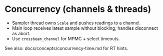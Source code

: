 # Concurrency (channels & threads)

- Sampler thread owns `Scale` and pushes readings to a channel.
- Main loop receives latest sample without blocking; handles disconnect as abort.
- Use `crossbeam_channel` for MPMC + select timeouts.

See also: docs/concepts/concurrency-time.md for RT hints.
